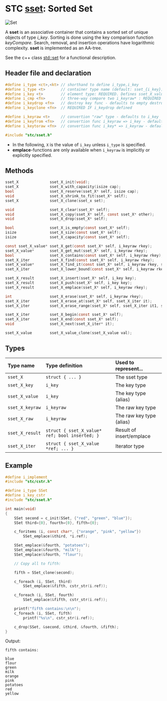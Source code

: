 # STC [sset](../include/stc/sset.h): Sorted Set
![Set](pics/sset.jpg)

A **sset** is an associative container that contains a sorted set of unique objects of type *i_key*. Sorting is done using the key comparison function *keyCompare*. Search, removal, and insertion operations have logarithmic complexity. **sset** is implemented as an AA-tree.

See the c++ class [std::set](https://en.cppreference.com/w/cpp/container/set) for a functional description.

## Header file and declaration

```c
#define i_type <ct>,<kt> // shorthand to define i_type,i_key
#define i_type <t>       // container type name (default: sset_{i_key})
#define i_key <t>        // element type: REQUIRED. Defines sset_X_value
#define i_cmp <fn>       // three-way compare two i_keyraw* : REQUIRED IF i_keyraw is a non-integral type
#define i_keydrop <fn>   // destroy key func - defaults to empty destruct
#define i_keyclone <fn>  // REQUIRED IF i_keydrop defined

#define i_keyraw <t>     // convertion "raw" type - defaults to i_key
#define i_keyfrom <fn>   // convertion func i_keyraw => i_key - defaults to plain copy
#define i_keytoraw <fn>  // convertion func i_key* => i_keyraw - defaults to plain copy

#include "stc/sset.h"
```
- In the following, `X` is the value of `i_key` unless `i_type` is specified.
- **emplace**-functions are only available when `i_keyraw` is implicitly or explicitly specified.

## Methods

```c
sset_X              sset_X_init(void);
sset_X              sset_X_with_capacity(isize cap);
bool                sset_X_reserve(sset_X* self, isize cap);
void                sset_X_shrink_to_fit(sset_X* self);
sset_X              sset_X_clone(sset_x set);

void                sset_X_clear(sset_X* self);
void                sset_X_copy(sset_X* self, const sset_X* other);
void                sset_X_drop(sset_X* self);                                             // destructor

bool                sset_X_is_empty(const sset_X* self);
isize               sset_X_size(const sset_X* self);
isize               sset_X_capacity(const sset_X* self);

const sset_X_value* sset_X_get(const sset_X* self, i_keyraw rkey);                         // const get
sset_X_value*       sset_X_get_mut(sset_X* self, i_keyraw rkey);                           // return NULL if not found
bool                sset_X_contains(const sset_X* self, i_keyraw rkey);
sset_X_iter         sset_X_find(const sset_X* self, i_keyraw rkey);
sset_X_value*       sset_X_find_it(const sset_X* self, i_keyraw rkey, sset_X_iter* out);   // return NULL if not found
sset_X_iter         sset_X_lower_bound(const sset_X* self, i_keyraw rkey);                 // find closest entry >= rkey

sset_X_result       sset_X_insert(sset_X* self, i_key key);
sset_X_result       sset_X_push(sset_X* self, i_key key);                                  // alias for insert()
sset_X_result       sset_X_emplace(sset_X* self, i_keyraw rkey);

int                 sset_X_erase(sset_X* self, i_keyraw rkey);
sset_X_iter         sset_X_erase_at(sset_X* self, sset_X_iter it);                         // return iter after it
sset_X_iter         sset_X_erase_range(sset_X* self, sset_X_iter it1, sset_X_iter it2);    // return updated it2

sset_X_iter         sset_X_begin(const sset_X* self);
sset_X_iter         sset_X_end(const sset_X* self);
void                sset_X_next(sset_X_iter* it);

sset_X_value        sset_X_value_clone(sset_X_value val);
```

## Types

| Type name         | Type definition                                 | Used to represent...        |
|:------------------|:------------------------------------------------|:----------------------------|
| `sset_X`          | `struct { ... }`                                | The sset type               |
| `sset_X_key`      | `i_key`                                         | The key type                |
| `sset_X_value`    | `i_key`                                         | The key type (alias)        |
| `sset_X_keyraw`   | `i_keyraw`                                      | The raw key type            |
| `sset_X_raw`      | `i_keyraw`                                      | The raw key type (alias)    |
| `sset_X_result`   | `struct { sset_X_value* ref; bool inserted; }`  | Result of insert/emplace    |
| `sset_X_iter`     | `struct { sset_X_value *ref; ... }`             | Iterator type               |

## Example
```c
#define i_implement
#include "stc/cstr.h"

#define i_type SSet
#define i_key_cstr
#include "stc/sset.h"

int main(void)
{
    SSet second = c_init(SSet, {"red", "green", "blue"});
    SSet third={0}, fourth={0}, fifth={0};

    c_foritems (i, const char*, {"orange", "pink", "yellow"})
        SSet_emplace(&third, *i.ref);

    SSet_emplace(&fourth, "potatoes");
    SSet_emplace(&fourth, "milk");
    SSet_emplace(&fourth, "flour");

    // Copy all to fifth:

    fifth = SSet_clone(second);

    c_foreach (i, SSet, third)
        SSet_emplace(&fifth, cstr_str(i.ref));

    c_foreach (i, SSet, fourth)
        SSet_emplace(&fifth, cstr_str(i.ref));

    printf("fifth contains:\n\n");
    c_foreach (i, SSet, fifth)
        printf("%s\n", cstr_str(i.ref));

    c_drop(SSet, &second, &third, &fourth, &fifth);
}
```
Output:
```
fifth contains:

blue
flour
green
milk
orange
pink
potatoes
red
yellow
```
